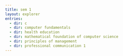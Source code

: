 ```yaml
---
title: sem 1
layout: explorer
entries:
  - dir: c
  - dir: computer fundamentals
  - dir: health education
  - dir: mathematical foundation of computer science
  - dir: principles of management
  - dir: professional communication 1
---
```

